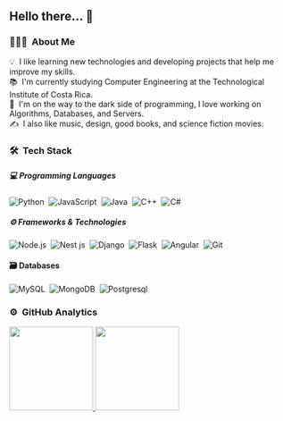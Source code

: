 <!--![Banner](https://github.com/estalvgs1999/estalvgs1999/blob/master/assets/banner.png) -->

## Hello there... 👋

### 👨🏻‍💻 &nbsp;About Me

💡 &nbsp;I like learning new technologies and developing projects that help me improve my skills.\
📚 &nbsp;I'm currently studying Computer Engineering at the Technological Institute of Costa Rica.\
🚀 &nbsp;I'm on the way to the dark side of programming, I love working on Algorithms, Databases, and Servers.\
✍️ &nbsp;I also like music, design, good books, and science fiction movies.

### 🛠 &nbsp;Tech Stack

##### 💻 Programming Languages
![Python](https://img.shields.io/badge/-Python-05122A?style=flat&logo=python&logoColor=white)&nbsp;
![JavaScript](https://img.shields.io/badge/-JavaScript-05122A?style=flat&logo=javascript&logoColor=white)&nbsp;
![Java](https://img.shields.io/badge/-Java-05122A?style=flat&logo=Java&logoColor=white)&nbsp;
![C++](https://img.shields.io/badge/-C++-05122A?style=flat&logo=C%2B%2B&logoColor=white)&nbsp;
![C#](https://img.shields.io/badge/c%23%20-05122A?&style=flat&logo=c-sharp&logoColor=white)
##### ⚙️ Frameworks & Technologies
![Node.js](https://img.shields.io/badge/-Node.js-05122A?style=flat&logo=node.js&logoColor=white)&nbsp;
![Nest js](https://img.shields.io/badge/nestjs%20-05122A?&style=flat&logo=nestjs&logoColor=white)&nbsp;
![Django](https://img.shields.io/badge/-Django-05122A?style=flat&logo=django&logoColor=white)&nbsp;
![Flask](https://img.shields.io/badge/-Flask-05122A?style=flat&logo=flask)&nbsp;
![Angular](https://img.shields.io/badge/angular%20-05122A?&style=flat&logo=angular&logoColor=white)&nbsp;
![Git](https://img.shields.io/badge/-Git-05122A?style=flat&logo=git&logoColor=white)
#### 🗃 Databases
![MySQL](https://img.shields.io/badge/mysql-05122A?&style=flat&logo=mysql&logoColor=white)&nbsp;
![MongoDB](https://img.shields.io/badge/MongoDB-05122A?&style=flat&logo=mongodb&logoColor=white)&nbsp;
![Postgresql](https://img.shields.io/badge/postgres-05122A?&style=flat&logo=postgresql&logoColor=white)&nbsp;

### ⚙️ &nbsp;GitHub Analytics

<p align="justify">
<a href="https://github.com/estalvgs1999">
  <img height=150 src = "https://github-readme-stats.vercel.app/api?username=estalvgs1999&show_icons=true&theme=chartreuse-dark&line_height=27">
  <img height=150 src = "https://github-readme-stats.vercel.app/api/top-langs/?username=estalvgs1999&hide=scss,css,html&theme=chartreuse-dark&layout=compact">
</a>
</p>

<!--
**estalvgs1999/estalvgs1999** is a ✨ _special_ ✨ repository because its `README.md` (this file) appears on your GitHub profile.

Here are some ideas to get you started:

- 🔭 I’m currently working on ...
- 🌱 I’m currently learning ...
- 👯 I’m looking to collaborate on ...
- 🤔 I’m looking for help with ...
- 💬 Ask me about ...
- 📫 How to reach me: ...
- 😄 Pronouns: ...
- ⚡ Fun fact: ...

-->
